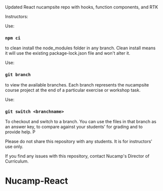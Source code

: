 Updated React nucampsite repo with hooks, function components, and RTK

Instructors:

Use:

### `npm ci`

to clean install the node_modules folder in any branch. Clean install means it will use the existing package-lock.json file and won't alter it.

Use:

### `git branch`

to view the available branches. Each branch represents the nucampsite course project at the end of a particular exercise or workshop task.

Use:

### `git switch <branchname>`

To checkout and switch to a branch. You can use the files in that branch as an answer key, to compare against your students' for grading and to provide help. P

Please do not share this repository with any students. It is for instructors' use only.

If you find any issues with this repository, contact Nucamp's Director of Curriculum.
# Nucamp-React
